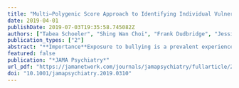 ```yaml
---
title: "Multi–Polygenic Score Approach to Identifying Individual Vulnerabilities Associated With the Risk of Exposure to Bullying"
date: 2019-04-01
publishDate: 2019-07-03T19:35:58.745082Z
authors: ["Tabea Schoeler", "Shing Wan Choi", "Frank Dudbridge", "Jessie Baldwin", "Lauren Duncan", "Charlotte M. Cecil", "Esther Walton", "Essi Viding", "Eamon McCrory", "Jean-Baptiste Pingault"]
publication_types: ["2"]
abstract: "**Importance**Exposure to bullying is a prevalent experience with adverse consequences throughout the life span. Individual vulnerabilities and traits, such as preexisting mental health problems, may be associated with increased likelihood of experiencing bullying. Identifying such individual vulnerabilities and traits is essential for a better understanding of the etiology of exposure to bullying and for tailoring effective prevention.**Objective**To identify individual vulnerabilities and traits associated with exposure to bullying in childhood and adolescence.**Design, Setting, and Participants**For this study, data were drawn from the Avon Longitudinal Study of Parents and Children (ALSPAC), a population-based birth cohort study. The initial ALSPAC sample consisted of 14 062 children born to women residing in Avon, United Kingdom, with an expected date of delivery between April 1, 1991, and December 31, 1992. Collection of the ALSPAC data began in September 6, 1990, and the last follow-up assessment of exposure to bullying was conducted when participants were 13 years of age. Data analysis was conducted from November 1, 2017, to January 1, 2019.**Exposures**The polygenic score approach was used to derive genetic proxies that indexed vulnerabilities and traits. A total of 35 polygenic scores were computed for a range of mental health vulnerabilities (eg, depression) and traits related to cognition (eg, intelligence), personality (eg, neuroticism), and physical measures (eg, body mass index), as well as negative controls (eg, osteoporosis).**Main Outcomes and Measures**Single and multi–polygenic score regression models were fitted to test the association between indexed traits and exposure to bullying. Children completed the Bullying and Friendship Interview Schedule at the ages of 8, 10, and 13 years. A mean score of exposure to bullying across ages was used as the main outcome.**Results**A total of 5028 genotyped individuals (2481 boys and 2547 girls) with data on exposure to bullying were included. Among the 35 initially included polygenic scores, 11 were independently associated with exposure to bullying; no significant association was detected for the 24 remaining scores. In multivariable analyses, 5 polygenic scores were associated with exposure to bullying; the largest associations were present for genetic risk relating to mental health vulnerabilities, including diagnosis of depression (standardizedtextitb = 0.065; 95% CI, 0.035-0.095) and attention-deficit/hyperactivity disorder (standardizedtextitb = 0.063; 95% CI, 0.035-0.091), followed by risk taking (standardizedtextitb = 0.041; 95% CI, 0.013-0.069), body mass index (standardizedtextitb = 0.036; 95% CI, 0.008-0.064), and intelligence (standardizedtextitb = −0.031; 95% CI, −0.059 to 0.003).**Conclusion and Relevance**Using the multi-polygenic score approach, the findings implicate preexisting mental health vulnerabilities as risk factors for exposure to bullying. A mechanistic understanding of how these vulnerabilities link to exposure of bullying is important to inform prevention strategies."
featured: false
publication: "*JAMA Psychiatry*"
url_pdf: "https://jamanetwork.com/journals/jamapsychiatry/fullarticle/2729424"
doi: "10.1001/jamapsychiatry.2019.0310"
---
```


